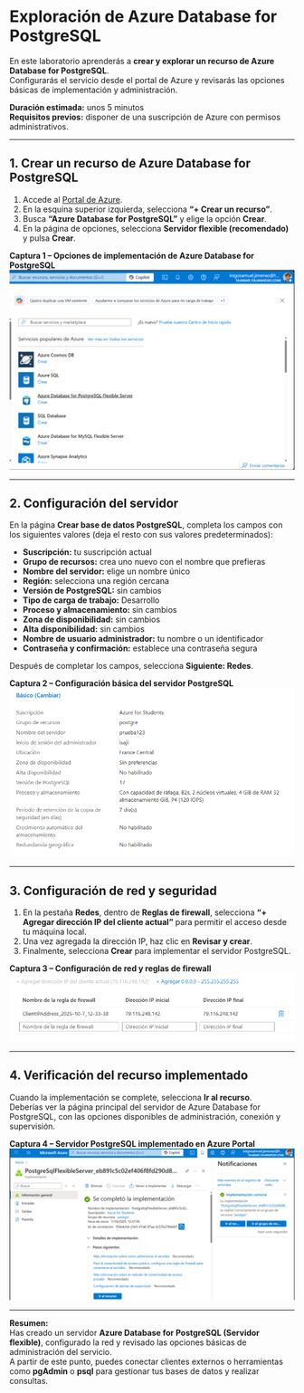 
# Exploración de Azure Database for PostgreSQL

En este laboratorio aprenderás a **crear y explorar un recurso de Azure Database for PostgreSQL**.  
Configurarás el servicio desde el portal de Azure y revisarás las opciones básicas de implementación y administración.

**Duración estimada:** unos 5 minutos  
**Requisitos previos:** disponer de una suscripción de Azure con permisos administrativos.

---

## 1. Crear un recurso de Azure Database for PostgreSQL

1. Accede al [Portal de Azure](https://portal.azure.com).  
2. En la esquina superior izquierda, selecciona **“+ Crear un recurso”**.  
3. Busca **“Azure Database for PostgreSQL”** y elige la opción **Crear**.  
4. En la página de opciones, selecciona **Servidor flexible (recomendado)** y pulsa **Crear**.

**Captura 1 – Opciones de implementación de Azure Database for PostgreSQL**  
![Captura 1](img/postgresql/captura1_opciones_postgresql.png)

---

## 2. Configuración del servidor

En la página **Crear base de datos PostgreSQL**, completa los campos con los siguientes valores (deja el resto con sus valores predeterminados):

- **Suscripción:** tu suscripción actual  
- **Grupo de recursos:** crea uno nuevo con el nombre que prefieras  
- **Nombre del servidor:** elige un nombre único  
- **Región:** selecciona una región cercana  
- **Versión de PostgreSQL:** sin cambios  
- **Tipo de carga de trabajo:** Desarrollo  
- **Proceso y almacenamiento:** sin cambios  
- **Zona de disponibilidad:** sin cambios  
- **Alta disponibilidad:** sin cambios  
- **Nombre de usuario administrador:** tu nombre o un identificador  
- **Contraseña y confirmación:** establece una contraseña segura  

Después de completar los campos, selecciona **Siguiente: Redes**.

**Captura 2 – Configuración básica del servidor PostgreSQL**  
![Captura 2](img/postgresql/captura2_configuracion_basica.png)

---

## 3. Configuración de red y seguridad

1. En la pestaña **Redes**, dentro de **Reglas de firewall**, selecciona **“+ Agregar dirección IP del cliente actual”** para permitir el acceso desde tu máquina local.  
2. Una vez agregada la dirección IP, haz clic en **Revisar y crear**.  
3. Finalmente, selecciona **Crear** para implementar el servidor PostgreSQL.

**Captura 3 – Configuración de red y reglas de firewall**  
![Captura 3](img/postgresql/captura3_configuracion_red.png)

---

## 4. Verificación del recurso implementado

Cuando la implementación se complete, selecciona **Ir al recurso**.  
Deberías ver la página principal del servidor de Azure Database for PostgreSQL, con las opciones disponibles de administración, conexión y supervisión.

**Captura 4 – Servidor PostgreSQL implementado en Azure Portal**  
![Captura 4](img/postgresql/captura4_recurso_postgresql.png)

---

**Resumen:**  
Has creado un servidor **Azure Database for PostgreSQL (Servidor flexible)**, configurado la red y revisado las opciones básicas de administración del servicio.  
A partir de este punto, puedes conectar clientes externos o herramientas como **pgAdmin** o **psql** para gestionar tus bases de datos y realizar consultas.
